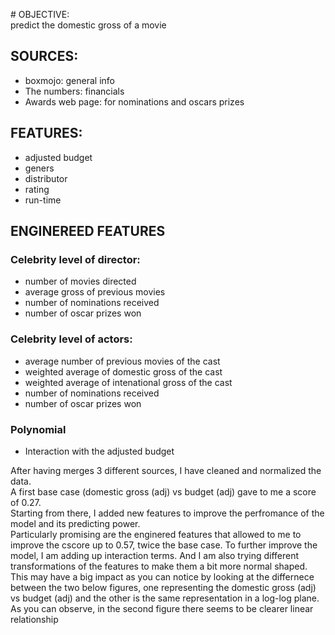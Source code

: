 # OBJECTIVE:    
predict the domestic gross of a movie

## SOURCES:    
* boxmojo: general info   
* The numbers: financials
* Awards web page: for nominations and oscars prizes

## FEATURES:
* adjusted budget 
* geners
* distributor
* rating
* run-time

## ENGINEREED FEATURES   
### Celebrity level of director:
* number of movies directed
* average gross of previous movies
* number of nominations received
* number of oscar prizes won
    
### Celebrity level of actors:
* average number of previous movies of the cast
* weighted average of domestic gross of the cast
* weighted average of intenational gross of the cast
* number of nominations received
* number of oscar prizes won

### Polynomial
* Interaction with the adjusted budget

After having merges 3 different sources, I have cleaned and normalized the data.    
A first base case (domestic gross (adj) vs budget (adj) gave  to me a score of 0.27.    
Starting from there, I added new features to improve the perfromance of the model and its predicting power.   
Particularly promising are the enginered features that allowed to me to improve the cscore up to 0.57, twice the base case.
To further improve the model, I am adding up interaction terms. And I am also trying different transformations of the features to make them a bit more normal shaped. This may have a big impact as you can notice by looking at the differnece between the two below figures, one representing the domestic gross (adj) vs budget (adj)  and the other is the same representation in a log-log plane. As you can observe, in the second figure there seems to be clearer linear relationship
